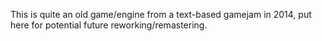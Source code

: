 This is quite an old game/engine from a text-based gamejam in 2014, put here for potential future reworking/remastering.
